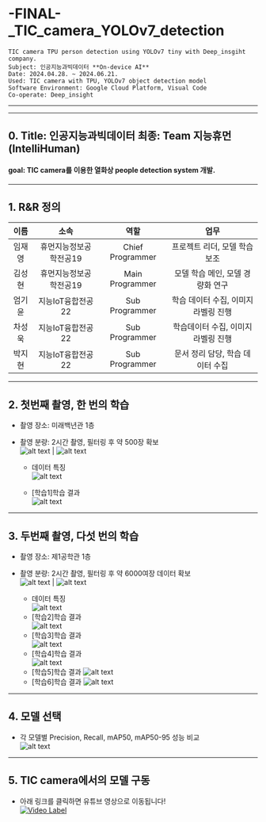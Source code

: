 # -FINAL-_TIC_camera_YOLOv7_detection <on-device AI>
    TIC camera TPU person detection using YOLOv7 tiny with Deep_insgiht company.
    Subject: 인공지능과빅데이터 **On-device AI**
    Date: 2024.04.28. ~ 2024.06.21.
    Used: TIC camera with TPU, YOLOv7 object detection model
    Software Environment: Google Cloud Platform, Visual Code
    Co-operate: Deep_insight
---
---
## 0. Title: 인공지능과빅데이터 최종: Team 지능휴먼(IntelliHuman)
#### goal: TIC camera를 이용한 열화상 people detection system 개발.
--------
## 1. R&R 정의
|이름|소속|역할|업무|
|:---:|:---:|:---:|:---:|
|임재영|휴먼지능정보공학전공19|Chief Programmer|프로젝트 리더, 모델 학습 보조|
|김성현|휴먼지능정보공학전공19|Main Programmer|모델 학습 메인, 모델 경량화 연구|
|엄기윤|지능IoT융합전공22|Sub Programmer|학습 데이터 수집, 이미지 라벨링 진행|
|차성욱|지능IoT융합전공22|Sub Programmer|학습데이터 수집, 이미지 라벨링 진행|
|박지현|지능IoT융합전공22|Sub Programmer|문서 정리 담당, 학습 데이터 수집|
---
## 2. 첫번째 촬영, 한 번의 학습
- 촬영 장소: 미래백년관 1층
- 촬영 분량: 2시간 촬영, 필터링 후 약 500장 확보  
![alt text](image-1.png) | ![alt text](image-2.png)
  
  - 데이터 특징  
  ![alt text](image-3.png)
    
  - [학습1]학습 결과  
  ![alt text](image-4.png)
---
## 3. 두번째 촬영, 다섯 번의 학습
- 촬영 장소: 제1공학관 1층
- 촬영 분량: 2시간 촬영, 필터링 후 약 6000여장 데이터 확보  
![alt text](image-5.png) | ![alt text](image-6.png)
  
  - 데이터 특징  
    ![alt text](image-7.png)
  - [학습2]학습 결과  
    ![alt text](image-8.png)
  - [학습3]학습 결과  
    ![alt text](image-9.png)
  - [학습4]학습 결과  
    ![alt text](image-10.png)
  - [학습5]학습 결과
    ![alt text](image-11.png)
  - [학습6]학습 결과
    ![alt text](image-12.png)
  
---
## 4. 모델 선택
- 각 모델별 Precision, Recall, mAP50, mAP50-95 성능 비교  
![alt text](image-13.png)
---
## 5. TIC camera에서의 모델 구동
- 아래 링크를 클릭하면 유튜브 영상으로 이동됩니다!  
[![Video Label](http://img.youtube.com/vi/WjUb3YShVYA/0.jpg)](https://www.youtube.com/watch?v=WjUb3YShVYA)